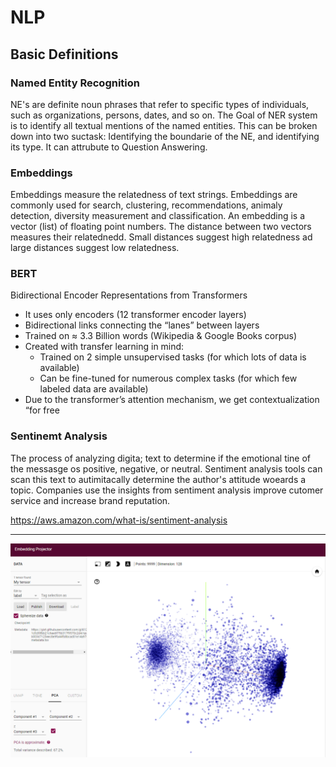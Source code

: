 # NLP

## Basic Definitions

### Named Entity Recognition

NE's are definite noun phrases that refer to specific types of individuals, such as organizations, persons, dates, and so on.
The Goal of NER system is to identify all textual mentions of the named entities. This can be broken down into two suctask: Identifying the boundarie of the NE, and identifying its type.
It can attrubute to Question Answering.

### Embeddings

Embeddings measure the relatedness of text strings. Embeddings are commonly used for search, clustering, recommendations, animaly detection, diversity measurement and classification.
An embedding is a vector (list) of floating point numbers. The distance between two vectors measures their relatednedd. Small distances suggest high relatedness ad large distances suggest low relatedness.

### BERT

Bidirectional Encoder Representations from Transformers


* It uses only encoders (12 transformer encoder layers)
* Bidirectional links connecting the “lanes” between layers
* Trained on ≈ 3.3 Billion words (Wikipedia & Google Books corpus)
* Created with transfer learning in mind:
  * Trained on 2 simple unsupervised tasks (for which lots of data is available)
  * Can be fine-tuned for numerous complex tasks (for which few labeled data are available)
* Due to the transformer’s attention mechanism, we get contextualization “for free


### Sentinemt Analysis

The process of analyzing digita; text to determine if the emotional tine of the messasge os positive, negative, or neutral.
Sentiment analysis tools can scan this text to autimitacally determine the author's attitude woeards a topic. Companies use the insights from sentiment analysis improve cutomer service and increase brand reputation.

https://aws.amazon.com/what-is/sentiment-analysis
- - - -

<p align="center">
  <a href="https://projector.tensorflow.org/?config=https://gist.githubusercontent.com/gil612/2b13c36e6f87b057cfe535ba4235701c/raw/aaf6650066351a75319a47a6ce389a4591113d82/gist.json"/>
  <img src="https://github.com/gil612/NLP/blob/37f454239f9bb7e2808c098cc14df35f3db78a2d/Screenshot%202023-10-01%20211434.png" width="1280"/>
</p>
